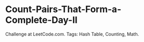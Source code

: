 # Count-Pairs-That-Form-a-Complete-Day-II
Challenge at LeetCode.com. Tags: Hash Table, Counting, Math.
